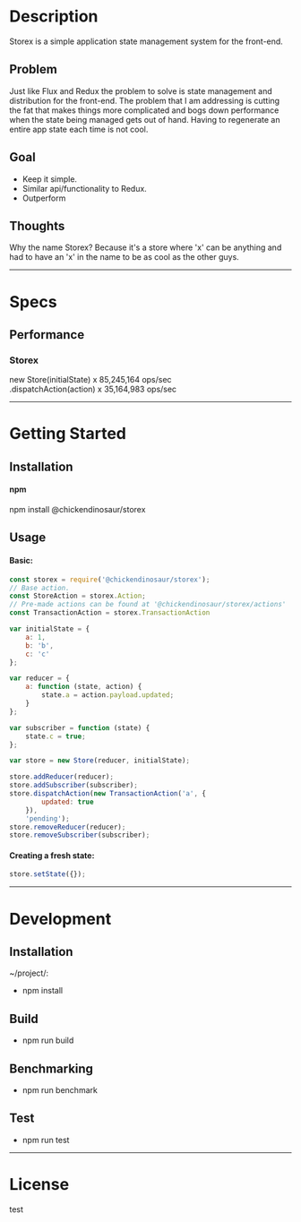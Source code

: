 # Description  

Storex is a simple application state management system for the front-end.

## Problem

Just like Flux and Redux the problem to solve is state management and distribution for the front-end. The problem that I am addressing is cutting the fat that makes things more complicated and bogs down performance when the state being managed gets out of hand. Having to regenerate an entire app state each time is not cool.

## Goal

- Keep it simple.
- Similar api/functionality to Redux.
- Outperform

## Thoughts

Why the name Storex? Because it's a store where 'x' can be anything and had to have an 'x' in the name to be as cool as the other guys.

---  

# Specs  

## Performance  

### Storex

new Store(initialState) x 85,245,164 ops/sec  
.dispatchAction(action) x 35,164,983 ops/sec  

---  

# Getting Started  

## Installation

#### npm  

npm install @chickendinosaur/storex

## Usage

#### Basic:

```javascript
const storex = require('@chickendinosaur/storex');
// Base action.
const StoreAction = storex.Action;
// Pre-made actions can be found at '@chickendinosaur/storex/actions'
const TransactionAction = storex.TransactionAction

var initialState = {
	a: 1,
	b: 'b',
	c: 'c'
};

var reducer = {
	a: function (state, action) {
		state.a = action.payload.updated;
	}
};

var subscriber = function (state) {
	state.c = true;
};

var store = new Store(reducer, initialState);

store.addReducer(reducer);
store.addSubscriber(subscriber);
store.dispatchAction(new TransactionAction('a', {
		updated: true
	}),
	'pending');
store.removeReducer(reducer);
store.removeSubscriber(subscriber);
```

#### Creating a fresh state:

```javascript
store.setState({});
```
---  

# Development  

## Installation  

~/project/:

* npm install

## Build  

* npm run build

## Benchmarking  

* npm run benchmark

## Test  

* npm run test

---  

# License  

test

